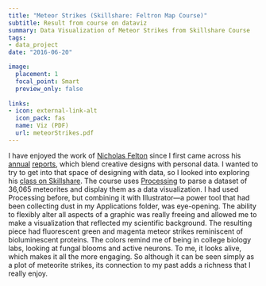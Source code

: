 ```yaml
---
title: "Meteor Strikes (Skillshare: Feltron Map Course)"
subtitle: Result from course on dataviz
summary: Data Visualization of Meteor Strikes from Skillshare Course
tags:
- data_project
date: "2016-06-20"

image:
  placement: 1
  focal_point: Smart
  preview_only: false
  
links:
- icon: external-link-alt
  icon_pack: fas
  name: Viz (PDF)
  url: meteorStrikes.pdf
--- 
```


I have enjoyed the work of [Nicholas Felton](http://feltron.com/info.html) since I first came across his [annual](http://feltron.com/FAR09.html) [reports](http://feltron.com/FAR13.html), which blend creative designs with personal data. I wanted to try to get into that space of designing with data, so I looked into exploring his [class on Skillshare](https://skl.sh/1j3x4Ez). The course uses [Processing](https://processing.org/) to parse a dataset of 36,065 meteorites and display them as a data visualization. I had used Processing before, but combining it with Illustrator—a power tool that had been collecting dust in my Applications folder, was eye-opening. The ability to flexibly alter all aspects of a graphic was really freeing and allowed me to make a visualization that reflected my scientific background. The resulting piece had fluorescent green and magenta meteor strikes reminiscent of bioluminescent proteins. The colors remind me of being in college biology labs, looking at fungal blooms and active neurons. To me, it looks alive, which makes it all the more engaging. So although it can be seen simply as a plot of meteorite strikes, its connection to my past adds a richness that I really enjoy.
